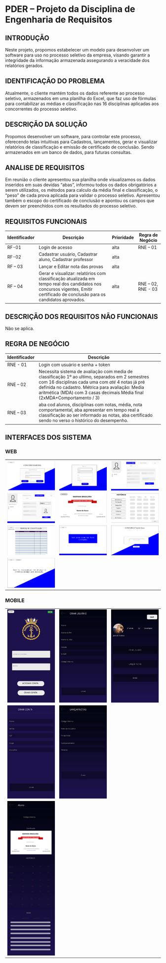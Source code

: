 # PDER – Projeto da Disciplina de Engenharia de Requisitos

## INTRODUÇÃO 

Neste  projeto, propomos estabelecer um modelo para desenvolver um software  para uso no processo seletivo da empresa,  visando garantir a integridade da informação armazenada assegurando a veracidade dos relatórios gerados.

## IDENTIFICAÇÃO DO PROBLEMA

Atualmente, o cliente mantém todos os dados referente ao processo seletivo, armazenados em uma planilha do Excel, que faz uso de fórmulas para contabilizar as médias e classificação nas 16 disciplinas aplicadas aos concorrentes do processo seletivo.


## DESCRIÇÃO DA SOLUÇÃO

Propomos desenvolver um software, para controlar este processo, oferecendo telas intuitivas para 
Cadastros, lançamentos, gerar e visualizar relatórios de classificação e emissão de certificado de conclusão. Sendo armazenados em um banco de dados, para futuras consultas.

## ANALISE DE REQUISITOS

Em reunião o cliente apresentou sua planilha onde visualizamos os dados inseridos em suas devidas “abas”, informou todos os dados obrigatórios a serem utilizados, os métodos para calculo da média final e classificação, o “peso” de cada prova aplicada para  validar o processo seletivo. Apresentou também o escopo do certificado de conclusão e apontou os campos que devem ser preenchidos com os resultados do processo seletivo.

## REQUISITOS FUNCIONAIS

| Identificador | Descrição | Prioridade | Regra de Negócio |
|---------------|-----------|------------|------------------|
| RF-01         | Login de acesso |  alta|   RNE – 01       |
| RF-02         | Cadastrar usuário, Cadastrar aluno, Cadastrar professor | alta |
| RF – 03       | Lançar e Editar nota das provas | alta |
| RF – 04       | Gerar e visualizar: relatórios com classificação atualizada em tempo real dos candidatos nos concursos vigentes, Emitir certificado de conclusão para os   candidatos aprovados. | alta | RNE – 02, RNE - 03 | 


## DESCRIÇÃO DOS REQUISITOS NÃO FUNCIONAIS

Não se aplica.

## REGRA DE NEGÓCIO

| Identificador                         |                        Descrição         |
|---------------------------------------|------------------------------------------|
| RNE - 01 | Login com usuário e senha + token |
| RNE – 02 | Necessita sistema de avaliação com media de classificação 1º ao ultimo, separados em 2 semestres com 16 disciplinas cada uma com *até* 4 notas  já pré definida no cadastro. Métrica para avaliação: Media aritmética (MDA) com 3 casas decimais Média final (2xMDA+Comportamento / 3)
| RNE – 03 | aba cod alunos, disciplinas com notas, média, nota comportamental, aba apresentar em tempo real a classificação ao ser informado as notas, aba certificado sendo no verso o histórico do desempenho. |

## INTERFACES DOS SISTEMA

### WEB

<table>
    <tr>
        <td><img src="imgs/web/sketch-1.png" width="200"></td>
         <td><img src="imgs/web/sketch-2.png" width="200"></td>
        <td><img src="imgs/web/sketch-3.png" width="200"></td>
    </tr>
    <tr>
        <td><img src="imgs/web/sketch-4.png" width="200"></td>
        <td><img src="imgs/web/sketch-5.png" width="200"></td>
        <td><img src="imgs/web/sketch-6.png" width="200"></td>
    </tr>
     <tr>
        <td><img src="imgs/web/sketch-7.png" width="200"></td>
        <td><img src="imgs/web/sketch-8.png" width="200"></td>
        <td><img src="imgs/web/sketch-9.png" width="200"></td>
    </tr>
    <tr>
        <td><img src="imgs/web/sketch-10.png" width="200"></td>
    </tr>
</table>

### MOBILE 

<table>
    <tr>
        <td><img src="imgs/mobile/Sketch-login.svg" width="200"></td>
        <td><img src="imgs/mobile/Sketch-Criar-Usuario.svg" width="200"></td>
        <td><img src="imgs/mobile/Sketch-Home.svg" width="200"></td>
    </tr>
    <tr>
        <td><img src="imgs/mobile/Sketch-Criar-Conta.svg" width="200"></td>
        <td><img src="imgs/mobile/Sketch-Lancar-Notas.svg" width="200"></td>
    </tr>
     <tr>
        <td><img src="imgs/mobile/Sketch-Notas.svg" width="200"></td>
    </tr>
</table>

